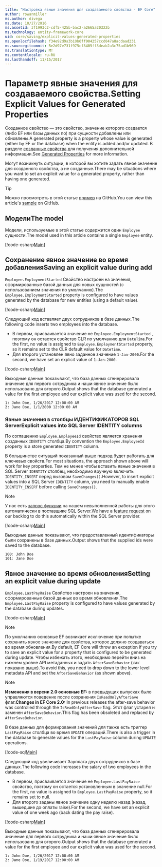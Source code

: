 ```yaml
---
title: "Настройка явные значения для создаваемого свойства - EF Core"
author: rowanmiller
ms.author: divega
ms.date: 10/27/2016
ms.assetid: 3f1993c2-cdf5-425b-bac2-a2665a20322b
ms.technology: entity-framework-core
uid: core/saving/explicit-values-generated-properties
ms.openlocfilehash: f34e92d9a3b10b6ff904257ccd047a8acdaad231
ms.sourcegitcommit: 5e2d97e731f975cf3405ff3deab2a3c75ad1b969
ms.translationtype: MT
ms.contentlocale: ru-RU
ms.lasthandoff: 11/15/2017
---
```

# <a name="setting-explicit-values-for-generated-properties"></a><span data-ttu-id="4f105-102">Параметр явные значения для создаваемого свойства.</span><span class="sxs-lookup"><span data-stu-id="4f105-102">Setting Explicit Values for Generated Properties</span></span>

<span data-ttu-id="4f105-103">Созданное свойство — это свойство, значение которого создается (либо EF или базы данных по) при сущности добавлены или обновлены.</span><span class="sxs-lookup"><span data-stu-id="4f105-103">A generated property is a property whose value is generated (either by EF or the database) when the entity is added and/or updated.</span></span> <span data-ttu-id="4f105-104">В разделе [созданные свойства](../modeling/generated-properties.md) для получения дополнительной информации.</span><span class="sxs-lookup"><span data-stu-id="4f105-104">See [Generated Properties](../modeling/generated-properties.md) for more information.</span></span>

<span data-ttu-id="4f105-105">Могут возникнуть ситуации, в которой вы хотите задать явное значение для созданного свойства, а не созданные.</span><span class="sxs-lookup"><span data-stu-id="4f105-105">There may be situations where you want to set an explicit value for a generated property, rather than having one generated.</span></span>

> [!TIP]  
> <span data-ttu-id="4f105-106">Можно просмотреть в этой статье [пример](https://github.com/aspnet/EntityFramework.Docs/tree/master/samples/core/Saving/Saving/ExplicitValuesGenerateProperties/) на GitHub.</span><span class="sxs-lookup"><span data-stu-id="4f105-106">You can view this article's [sample](https://github.com/aspnet/EntityFramework.Docs/tree/master/samples/core/Saving/Saving/ExplicitValuesGenerateProperties/) on GitHub.</span></span>

## <a name="the-model"></a><span data-ttu-id="4f105-107">Модели</span><span class="sxs-lookup"><span data-stu-id="4f105-107">The model</span></span>

<span data-ttu-id="4f105-108">Модели, используемые в этой статье содержится один `Employee` сущности.</span><span class="sxs-lookup"><span data-stu-id="4f105-108">The model used in this article contains a single `Employee` entity.</span></span>

[!code-csharp[Main](../../../samples/core/Saving/Saving/ExplicitValuesGenerateProperties/Employee.cs#Sample)]

## <a name="saving-an-explicit-value-during-add"></a><span data-ttu-id="4f105-109">Сохранение явное значение во время добавления</span><span class="sxs-lookup"><span data-stu-id="4f105-109">Saving an explicit value during add</span></span>

<span data-ttu-id="4f105-110">`Employee.EmploymentStarted` Свойство настроен на значения, сформированные базой данных для новых сущностей (с использованием значения по умолчанию).</span><span class="sxs-lookup"><span data-stu-id="4f105-110">The `Employee.EmploymentStarted` property is configured to have values generated by the database for new entities (using a default value).</span></span>

[!code-csharp[Main](../../../samples/core/Saving/Saving/ExplicitValuesGenerateProperties/EmployeeContext.cs#EmploymentStarted)]

<span data-ttu-id="4f105-111">Следующий код вставляет двух сотрудников в базе данных.</span><span class="sxs-lookup"><span data-stu-id="4f105-111">The following code inserts two employees into the database.</span></span>
* <span data-ttu-id="4f105-112">В первом, присваивается значение не `Employee.EmploymentStarted` , поэтому он остается свойство CLR по умолчанию для `DateTime`.</span><span class="sxs-lookup"><span data-stu-id="4f105-112">For the first, no value is assigned to `Employee.EmploymentStarted` property, so it remains set to the CLR default value for `DateTime`.</span></span>
* <span data-ttu-id="4f105-113">Для второго установлен явно заданное значение `1-Jan-2000`.</span><span class="sxs-lookup"><span data-stu-id="4f105-113">For the second, we have set an explicit value of `1-Jan-2000`.</span></span>

[!code-csharp[Main](../../../samples/core/Saving/Saving/ExplicitValuesGenerateProperties/Sample.cs#EmploymentStarted)]

<span data-ttu-id="4f105-114">Выходные данные показывают, что база данных сгенерировала значение для первого сотрудника и наши явное значение было использовано для второго.</span><span class="sxs-lookup"><span data-stu-id="4f105-114">Output shows that the database generated a value for the first employee and our explicit value was used for the second.</span></span>

``` Console
1: John Doe, 1/26/2017 12:00:00 AM
2: Jane Doe, 1/1/2000 12:00:00 AM
```

### <a name="explicit-values-into-sql-server-identity-columns"></a><span data-ttu-id="4f105-115">Явные значения в столбцы ИДЕНТИФИКАТОРОВ SQL Server</span><span class="sxs-lookup"><span data-stu-id="4f105-115">Explicit values into SQL Server IDENTITY columns</span></span>

<span data-ttu-id="4f105-116">По соглашению `Employee.EmployeeId` свойство является хранения созданных `IDENTITY` столбца.</span><span class="sxs-lookup"><span data-stu-id="4f105-116">By convention the `Employee.EmployeeId` property is a store generated `IDENTITY` column.</span></span>

<span data-ttu-id="4f105-117">В большинстве ситуаций показанный выше подход будет работать для ключевых свойств.</span><span class="sxs-lookup"><span data-stu-id="4f105-117">For most situations, the approach shown above will work for key properties.</span></span> <span data-ttu-id="4f105-118">Тем не менее чтобы вставить явные значения в SQL Server `IDENTITY` столбец, необходимо вручную включить `IDENTITY_INSERT` перед вызовом `SaveChanges()`.</span><span class="sxs-lookup"><span data-stu-id="4f105-118">However, to insert explicit values into a SQL Server `IDENTITY` column, you need to manually enable `IDENTITY_INSERT` before calling `SaveChanges()`.</span></span>

> [!NOTE]  
> <span data-ttu-id="4f105-119">У нас есть [запрос функции](https://github.com/aspnet/EntityFramework/issues/703) на нашем невыполненной работы для этого автоматически в поставщике SQL Server.</span><span class="sxs-lookup"><span data-stu-id="4f105-119">We have a [feature request](https://github.com/aspnet/EntityFramework/issues/703) on our backlog to do this automatically within the SQL Server provider.</span></span>

[!code-csharp[Main](../../../samples/core/Saving/Saving/ExplicitValuesGenerateProperties/Sample.cs#EmployeeId)]

<span data-ttu-id="4f105-120">Выходные данные показывают, что предоставленный идентификаторы были сохранены в базе данных.</span><span class="sxs-lookup"><span data-stu-id="4f105-120">Output shows that the supplied ids were saved to the database.</span></span>

``` Console
100: John Doe
101: Jane Doe
```

## <a name="setting-an-explicit-value-during-update"></a><span data-ttu-id="4f105-121">Явное значение во время обновления</span><span class="sxs-lookup"><span data-stu-id="4f105-121">Setting an explicit value during update</span></span>

<span data-ttu-id="4f105-122">`Employee.LastPayRaise` Свойство настроен на значения, сформированные базой данных во время обновления.</span><span class="sxs-lookup"><span data-stu-id="4f105-122">The `Employee.LastPayRaise` property is configured to have values generated by the database during updates.</span></span>

[!code-csharp[Main](../../../samples/core/Saving/Saving/ExplicitValuesGenerateProperties/EmployeeContext.cs#LastPayRaise)]

> [!NOTE]  
> <span data-ttu-id="4f105-123">По умолчанию основные EF возникает исключение при попытке сохранить явное значение для свойства, которое должно создаваться во время обновления.</span><span class="sxs-lookup"><span data-stu-id="4f105-123">By default, EF Core will throw an exception if you try to save an explicit value for a property that is configured to be generated during update.</span></span> <span data-ttu-id="4f105-124">Чтобы избежать этого, необходимо перейти вниз на нижнем уровне API метаданных и задать `AfterSaveBehavior` (как показано выше).</span><span class="sxs-lookup"><span data-stu-id="4f105-124">To avoid this, you need to drop down to the lower level metadata API and set the `AfterSaveBehavior` (as shown above).</span></span>

> [!NOTE]  
> <span data-ttu-id="4f105-125">**Изменения в версии 2.0 основные EF:** в предыдущих выпусках было управляются поведение после сохранения `IsReadOnlyAfterSave` флаг.</span><span class="sxs-lookup"><span data-stu-id="4f105-125">**Changes in EF Core 2.0:** In previous releases the after-save behavior was controlled through the `IsReadOnlyAfterSave` flag.</span></span> <span data-ttu-id="4f105-126">Этот флаг устарел и заменен `AfterSaveBehavior`.</span><span class="sxs-lookup"><span data-stu-id="4f105-126">This flag has been obsoleted and replaced by `AfterSaveBehavior`.</span></span>

<span data-ttu-id="4f105-127">В базе данных для формирования значений для также есть триггер `LastPayRaise` столбца во время `UPDATE` операций.</span><span class="sxs-lookup"><span data-stu-id="4f105-127">There is also a trigger in the database to generate values for the `LastPayRaise` column during `UPDATE` operations.</span></span>

[!code-sql[Main](../../../samples/core/Saving/Saving/ExplicitValuesGenerateProperties/employee_UPDATE.sql)]

<span data-ttu-id="4f105-128">Следующий код увеличивает Зарплата двух сотрудников в базе данных.</span><span class="sxs-lookup"><span data-stu-id="4f105-128">The following code increases the salary of two employees in the database.</span></span>
* <span data-ttu-id="4f105-129">В первом, присваивается значение не `Employee.LastPayRaise` свойство, поэтому он остается установленным в значение null.</span><span class="sxs-lookup"><span data-stu-id="4f105-129">For the first, no value is assigned to `Employee.LastPayRaise` property, so it remains set to null.</span></span>
* <span data-ttu-id="4f105-130">Для второго заданы явное значение одну неделю назад (назад, вышедшие до оплаты raise).</span><span class="sxs-lookup"><span data-stu-id="4f105-130">For the second, we have set an explicit value of one week ago (back dating the pay raise).</span></span>

[!code-csharp[Main](../../../samples/core/Saving/Saving/ExplicitValuesGenerateProperties/Sample.cs#LastPayRaise)]

<span data-ttu-id="4f105-131">Выходные данные показывают, что база данных сгенерировала значение для первого сотрудника и наши явное значение было использовано для второго.</span><span class="sxs-lookup"><span data-stu-id="4f105-131">Output shows that the database generated a value for the first employee and our explicit value was used for the second.</span></span>

``` Console
1: John Doe, 1/26/2017 12:00:00 AM
2: Jane Doe, 1/19/2017 12:00:00 AM
```
